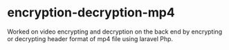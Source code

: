 # encryption-decryption-mp4
Worked on video encrypting and decryption on the back end by encrypting or decrypting header format of mp4 file using laravel Php.
